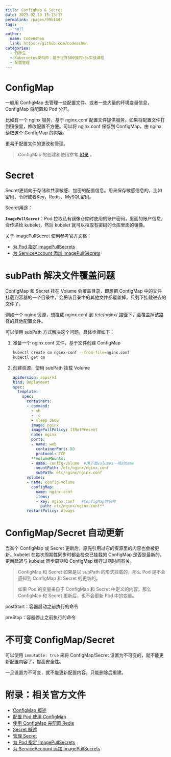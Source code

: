 ```yaml
---
title: ConfigMap & Secret
date: 2023-02-10 15:13:17
permalink: /pages/99b14d/
tags: 
  - null
author: 
  name: CodeAshen
  link: https://github.com/codeashen
categories: 
  - 云原生
  - Kubernetes架构师：基于世界500强的k8s实战课程
  - 配置管理
---
```



# ConfigMap

一般用 ConfigMap 去管理一些配置文件、或者一些大量的环境变量信息，ConfigMap 将配置和 Pod 分开。

比如有一个 nginx 服务，基于 nginx.conf 配置文件提供服务。如果将配置文件打到镜像里，修改配置不方便。可以将 nginx.conf 保存到 ConfigMap，由 nginx 读取这个 ConfigMap 的内容。

更易于配置文件的更改和管理。

> ConfigMap 的创建和使用参考 [附录](https://www.notion.so/ConfigMap-Secret-5cc0ed86e5414180aff2abc9d43798bd) 。

# Secret

Secret更倾向于存储和共享敏感、加密的配置信息。用来保存敏感信息的，比如密码、令牌或者Key，Redis、MySQL密码。

Secret用途：

**`ImagePullSecret`**：Pod 拉取私有镜像仓库时使用的账户密码，里面的账户信息，会传递给 kubelet，然后 kubelet 就可以拉取有密码的仓库里面的镜像。

关于 ImagePullSecret 使用参考官方文档：

- [为 Pod 指定 ImagePullSecrets](https://kubernetes.io/zh/docs/concepts/containers/images/#specifying-imagepullsecrets-on-a-pod)
- [为 ServiceAccount 添加 ImagePullSecrets](https://kubernetes.io/zh/docs/tasks/configure-pod-container/configure-service-account/#add-imagepullsecrets-to-a-service-account)

# subPath 解决文件覆盖问题

ConfigMap 和 Secret 挂在 Volume 会覆盖目录，即想把 ConfigMap 中的文件挂载到容器的一个目录中，会把该目录中的其他文件都覆盖掉，只剩下挂载进去的文件了。

例如一个 nginx 资源，想挂载 nginx.conf 到 /etc/nginx/ 路径下，会覆盖掉该路径的其他配置文件。

可以使用 subPath 方式解决这个问题，具体步骤如下：

1. 准备一个 nginx.conf 文件，基于文件创建 ConfigMap

   ```bash
   kubectl create cm nginx-conf --from-file=nginx.conf
   kubectl get cm
   ```

2. 创建资源，使用 subPath 挂载 Volume

   ```yaml
   apiVersion: apps/v1
   kind: Deployment
   spec:
     template:
       spec:
         containers:
         - command:
           - sh
           - -c
           - sleep 3600
           image: nginx
           imagePullPolicy: IfNotPresent
           name: nginx
           ports:
           - name: web
             containerPort: 80
             protocol: TCP
           **volumeMounts:
           - name: config-volume  #用下面volumes一项的name
             mountPath: /etc/nginx/nginx.conf
             subPath: etc/nginx/nginx.conf
         volumes:
         - name: config-volume
           configMap:
             name: nginx-conf
             items:
             - key: nginx.conf   #ConfigMap的名称
               path: etc/nginx/nginx.conf**
         restartPolicy: Always
   ```

# ConfigMap/Secret 自动更新

当某个 ConfigMap 或 Secret 更新后，原先引用过它的资源里的内容也会被更新。kubelet 在每次周期性同步时都会检查已挂载的 ConfigMap 是否是最新的，更新延迟与 kubelet 同步周期和 ConfigMap 缓存过期时间有关。

> ConfigMap 和 Secret 如果是以 subPath 的形式挂载的，那么 Pod 是不会感知到 ConfigMap 和 Secret 的更新的。
>
> 如果 Pod 的变量来自于 ConfigMap 和 Secret 中定义的内容，那么 ConfigMap 和 Secret 更新后，也不会更新 Pod 中的变量。

postStart：容器启动之前执行的命令

preStop：容器停止之前执行的命令

# 不可变 ConfigMap/Secret

可以使用 `immutable: true` 来将 ConfigMap/Secret 设置为不可变的，就不能更新配置内容了，提高安全性。

一旦设置为不可变，就不能更新配置内容，只能删除后重建。

# 附录：相关官方文件

- [ConfigMap 概述](https://kubernetes.io/zh/docs/concepts/configuration/configmap/)
- [配置 Pod 使用 ConfigMap](https://kubernetes.io/zh/docs/tasks/configure-pod-container/configure-pod-configmap/)
- [使用 ConfigMap 来配置 Redis](https://kubernetes.io/zh/docs/tutorials/configuration/configure-redis-using-configmap/)
- [Secret 概述](https://kubernetes.io/zh/docs/concepts/configuration/secret/)
- [管理 Secret](https://kubernetes.io/zh/docs/tasks/configmap-secret/)
- [为 Pod 指定 ImagePullSecrets](https://kubernetes.io/zh/docs/concepts/containers/images/#specifying-imagepullsecrets-on-a-pod)
- [为 ServiceAccount 添加 ImagePullSecrets](https://kubernetes.io/zh/docs/tasks/configure-pod-container/configure-service-account/#add-imagepullsecrets-to-a-service-account)